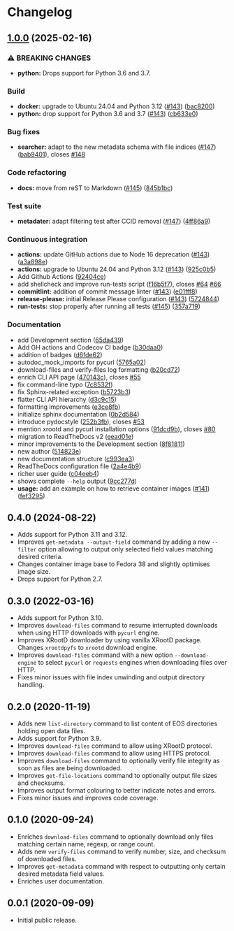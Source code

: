 # Changelog

## [1.0.0](https://github.com/d0leh/cernopendata-client/compare/v0.4.0...1.0.0) (2025-02-16)


### ⚠ BREAKING CHANGES

* **python:** Drops support for Python 3.6 and 3.7.

### Build

* **docker:** upgrade to Ubuntu 24.04 and Python 3.12 ([#143](https://github.com/d0leh/cernopendata-client/issues/143)) ([bac8200](https://github.com/d0leh/cernopendata-client/commit/bac82006d8ab701c45c4a80df6cec1abfec5963a))
* **python:** drop support for Python 3.6 and 3.7 ([#143](https://github.com/d0leh/cernopendata-client/issues/143)) ([cb633e0](https://github.com/d0leh/cernopendata-client/commit/cb633e0f3a49484a852033bdf053207b0233670d))


### Bug fixes

* **searcher:** adapt to the new metadata schema with file indices ([#147](https://github.com/d0leh/cernopendata-client/issues/147)) ([bab9401](https://github.com/d0leh/cernopendata-client/commit/bab94012690bdd7a71ad2542920a8a82b670ddf3)), closes [#148](https://github.com/d0leh/cernopendata-client/issues/148)


### Code refactoring

* **docs:** move from reST to Markdown ([#145](https://github.com/d0leh/cernopendata-client/issues/145)) ([845b1bc](https://github.com/d0leh/cernopendata-client/commit/845b1bc09d6b022d744bec87e79208d4ce2d0691))


### Test suite

* **metadater:** adapt filtering test after CCID removal ([#147](https://github.com/d0leh/cernopendata-client/issues/147)) ([4ff86a9](https://github.com/d0leh/cernopendata-client/commit/4ff86a91d87b57da15b48dfd491ae8913a156567))


### Continuous integration

* **actions:** update GitHub actions due to Node 16 deprecation ([#143](https://github.com/d0leh/cernopendata-client/issues/143)) ([a3a898e](https://github.com/d0leh/cernopendata-client/commit/a3a898ed9bd50b30b439b60e90cd166b74615524))
* **actions:** upgrade to Ubuntu 24.04 and Python 3.12 ([#143](https://github.com/d0leh/cernopendata-client/issues/143)) ([925c0b5](https://github.com/d0leh/cernopendata-client/commit/925c0b5ddc471bc6937b718f4178934bd818602a))
* Add Github Actions ([92404ce](https://github.com/d0leh/cernopendata-client/commit/92404ce228beea86f16796a756a423728f0d8cc6))
* add shellcheck and improve run-tests script ([f16b5f7](https://github.com/d0leh/cernopendata-client/commit/f16b5f7a174c757d7f3a916bac71f9c81358c245)), closes [#64](https://github.com/d0leh/cernopendata-client/issues/64) [#66](https://github.com/d0leh/cernopendata-client/issues/66)
* **commitlint:** addition of commit message linter ([#143](https://github.com/d0leh/cernopendata-client/issues/143)) ([e01fff8](https://github.com/d0leh/cernopendata-client/commit/e01fff80623da66299794dec3f94ec9c1946fbb3))
* **release-please:** initial Release Please configuration ([#143](https://github.com/d0leh/cernopendata-client/issues/143)) ([5724844](https://github.com/d0leh/cernopendata-client/commit/5724844659369e7888a76bf58abf5e556c9f286e))
* **run-tests:** stop properly after running all tests ([#145](https://github.com/d0leh/cernopendata-client/issues/145)) ([357a719](https://github.com/d0leh/cernopendata-client/commit/357a719b25aa65ce8569989a3abd2c92f0a5e7e9))


### Documentation

* add Development section ([65da439](https://github.com/d0leh/cernopendata-client/commit/65da439d53aa67e661988b6d34f9554c9a12db50))
* Add GH actions and Codecov CI badge ([b30daa0](https://github.com/d0leh/cernopendata-client/commit/b30daa019c40e608cd3044a5782afe33a1c8fbbd))
* addition of badges ([d6fde62](https://github.com/d0leh/cernopendata-client/commit/d6fde62a06e2156c0a4263270ac23370531f2142))
* autodoc_mock_imports for pycurl ([5765a02](https://github.com/d0leh/cernopendata-client/commit/5765a02dcd2dfb522881d1ea7aa2cda453188730))
* download-files and verify-files log formatting ([b20cd72](https://github.com/d0leh/cernopendata-client/commit/b20cd72d67b6c330732b554c8d6b9b224a5ea35e))
* enrich CLI API page ([470143c](https://github.com/d0leh/cernopendata-client/commit/470143cc01e88abff6f08aa194e3deb4ad3451ee)), closes [#55](https://github.com/d0leh/cernopendata-client/issues/55)
* fix command-line typo ([7c8532f](https://github.com/d0leh/cernopendata-client/commit/7c8532ff5d0977b85526beb789ba65346ca12ffd))
* fix Sphinx-related exception ([b5723b3](https://github.com/d0leh/cernopendata-client/commit/b5723b3047f757889a99e6fe861d82a81c93a4b9))
* flatter CLI API hierarchy ([d3c9c15](https://github.com/d0leh/cernopendata-client/commit/d3c9c151b064f897a5bff282b48823c08030fff7))
* formatting improvements ([e3ce8fb](https://github.com/d0leh/cernopendata-client/commit/e3ce8fb05091b9ec79773d439c086dbd45f08f9c))
* initialize sphinx documentation ([0b2d584](https://github.com/d0leh/cernopendata-client/commit/0b2d5847d9a7ec9d132ac32719c9ebcf73fd5387))
* introduce pydocstyle ([252b3fb](https://github.com/d0leh/cernopendata-client/commit/252b3fbaa59256a89b05a3103a45e27aea372216)), closes [#53](https://github.com/d0leh/cernopendata-client/issues/53)
* mention xrootd and pycurl installation options ([91dcd9b](https://github.com/d0leh/cernopendata-client/commit/91dcd9b81c1cfb0f0c5c91ba167668113f06882d)), closes [#80](https://github.com/d0leh/cernopendata-client/issues/80)
* migration to ReadTheDocs v2 ([eead01e](https://github.com/d0leh/cernopendata-client/commit/eead01e75f8ab5f7a8e3867e87eca8db1da9c7a0))
* minor improvements to the Development section ([8f81811](https://github.com/d0leh/cernopendata-client/commit/8f818117182318491fe9daf8f97a87e0b5979222))
* new author ([514823e](https://github.com/d0leh/cernopendata-client/commit/514823eec237976d1394744e704d5fab3a72d71b))
* new documentation structure ([c993ea3](https://github.com/d0leh/cernopendata-client/commit/c993ea39f3518533d5054a81f1e0f0caa8d02680))
* ReadTheDocs configuration file ([2a4e4b9](https://github.com/d0leh/cernopendata-client/commit/2a4e4b9a1aa0a052dadbf72886a87e1e2268897b))
* richer user guide ([c04eeb4](https://github.com/d0leh/cernopendata-client/commit/c04eeb4227fbfe57242e9ae1f0e2fbeef4056401))
* shows complete `--help` output ([9cc277d](https://github.com/d0leh/cernopendata-client/commit/9cc277d12f9c977cf6ca60aae93c99df2bca52a7))
* **usage:** add an example on how to retrieve container images ([#141](https://github.com/d0leh/cernopendata-client/issues/141)) ([fef3295](https://github.com/d0leh/cernopendata-client/commit/fef329555565c2d6a4b0841da57b7fe7665c49c5))

## 0.4.0 (2024-08-22)

- Adds support for Python 3.11 and 3.12.
- Improves ``get-metadata --output-field`` command by adding a new ``--filter`` option allowing to output only selected field values matching desired criteria.
- Changes container image base to Fedora 38 and slightly optimises image size.
- Drops support for Python 2.7.

## 0.3.0 (2022-03-16)

- Adds support for Python 3.10.
- Improves ``download-files`` command to resume interrupted downloads when
  using HTTP downloads with ``pycurl`` engine.
- Improves XRootD downloader by using vanilla XRootD package. Changes
  ``xrootdpyfs`` to ``xrootd`` download engine.
- Improves ``download-files`` command with a new option ``--download-engine``
  to select ``pycurl`` or ``requests`` engines when downloading files over
  HTTP.
- Fixes minor issues with file index unwinding and output directory handling.

## 0.2.0 (2020-11-19)

- Adds new ``list-directory`` command to list content of EOS directories
  holding open data files.
- Adds support for Python 3.9.
- Improves ``download-files`` command to allow using XRootD protocol.
- Improves ``download-files`` command to allow using HTTPS protocol.
- Improves ``download-files`` command to optionally verify file integrity as
  soon as files are being downloaded.
- Improves ``get-file-locations`` command to optionally output file sizes and
  checksums.
- Improves output format colouring to better indicate notes and errors.
- Fixes minor issues and improves code coverage.

## 0.1.0 (2020-09-24)

- Enriches ``download-files`` command to optionally download only files
  matching certain name, regexp, or range count.
- Adds new ``verify-files`` command to verify number, size, and checksum of
  downloaded files.
- Improves ``get-metadata`` command with respect to outputting only
  certain desired metadata field values.
- Enriches user documentation.

## 0.0.1 (2020-09-09)

- Initial public release.
